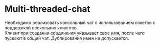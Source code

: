# Multi-threaded-chat
Необходимо реализовать консольный чат с использованием сокетов с поддержкой нескольких клиентов.  
Клиент при создании соединения указывает свое имя, после чего пускают в общий чат. Дублирования имен не допускается.
